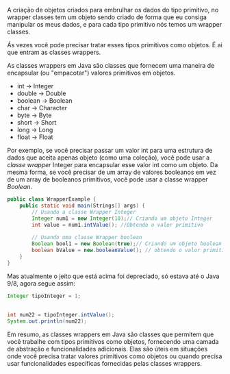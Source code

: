 A criação de objetos criados para embrulhar os dados do tipo primitivo, no wrapper classes tem um objeto sendo criado de forma que eu consiga manipular os meus dados, e para cada tipo primitivo nós temos um wrapper classes.

Ás vezes você pode precisar tratar esses tipos primitivos como objetos. É ai que entram as classes wrappers.

As classes wrappers em Java são classes que fornecem uma maneira de encapsular (ou "empacotar") valores primitivos em objetos.

- int -> Integer
- double -> Double
- boolean -> Boolean
- char -> Character
- byte -> Byte
- short -> Short
- long -> Long
- float -> Float

Por exemplo, se você precisar passar um valor int para uma estrutura de dados que aceita apenas objeto (como uma coleção), você pode usar a *classe wrapper* Integer para encapsular esse valor int como um objeto. Da mesma forma, se você precisar de um array de valores booleanos em vez de um array de booleanos primitivos, você pode usar a classe wrapper *Boolean*.


```Java
public class WrapperExample {
	public static void main(Strings[] args) {
		// Usando a classe Wrapper Integer
		Integer num1 = new Integer(10);// Criando um objeto Integer
		int value = num1.intValue(); //Obtendo o valor primitivo
		
		// Usando uma classe Wrapper boolean
		Boolean bool1 = new Boolean(true);// Criando um objeto boolean
		boolean bValue = new.booleanValue(); // obtendo o valor primitivo
	}
}

```

Mas atualmente o jeito que está acima foi depreciado, só estava até o Java 9/8, agora segue assim: 

```Java
Integer tipoInteger = 1;  
  
  
int num22 = tipoInteger.intValue();  
System.out.println(num22);
```

Em resumo, as classes wrappers em Java são classes que permitem que você trabalhe com tipos primitivos como objetos, fornecendo uma camada de abstração e funcionalidades adicionais. Elas são úteis em situações onde você precisa tratar valores primitivos como objetos ou quando precisa usar funcionalidades específicas fornecidas pelas classes wrappers.
